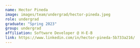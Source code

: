 ```yaml
---
name: Hector Pineda
image: images/team/undergrad/hector-pineda.jpeg
role: undergrad
graduate: "Spring 2023"
group: undergrad
affiliation: Software Developer @ H-E-B
link: https://www.linkedin.com/in/hector-pineda-5b733a216/
---
```


